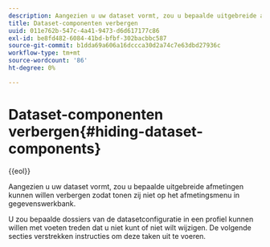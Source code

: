 ```yaml
---
description: Aangezien u uw dataset vormt, zou u bepaalde uitgebreide afmetingen kunnen willen verbergen zodat tonen zij niet op het afmetingsmenu in gegevenswerkbank.
title: Dataset-componenten verbergen
uuid: 011e762b-547c-4a41-9473-d6d617177c86
exl-id: be8fd482-6084-41bd-bfbf-302bacbbc587
source-git-commit: b1dda69a606a16dccca30d2a74c7e63dbd27936c
workflow-type: tm+mt
source-wordcount: '86'
ht-degree: 0%

---
```


# Dataset-componenten verbergen{#hiding-dataset-components}

{{eol}}

Aangezien u uw dataset vormt, zou u bepaalde uitgebreide afmetingen kunnen willen verbergen zodat tonen zij niet op het afmetingsmenu in gegevenswerkbank.

U zou bepaalde dossiers van de datasetconfiguratie in een profiel kunnen willen met voeten treden dat u niet kunt of niet wilt wijzigen. De volgende secties verstrekken instructies om deze taken uit te voeren.
